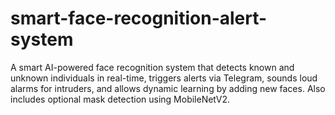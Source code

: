 # smart-face-recognition-alert-system
A smart AI-powered face recognition system that detects known and unknown individuals in real-time, triggers alerts via Telegram, sounds loud alarms for intruders, and allows dynamic learning by adding new faces. Also includes optional mask detection using MobileNetV2.
